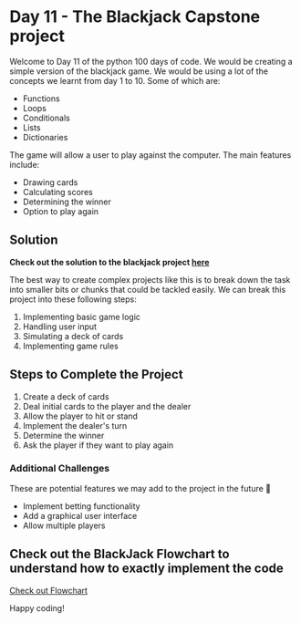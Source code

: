 # Day 11 - The Blackjack Capstone project

Welcome to Day 11 of the python 100 days of code. We would be creating a simple version of the blackjack game. We would be using a lot of the concepts we learnt from day 1 to 10. Some of which are:

- Functions
- Loops
- Conditionals
- Lists
- Dictionaries

The game will allow a user to play against the computer. The main features include:

- Drawing cards
- Calculating scores
- Determining the winner
- Option to play again

## Solution

**Check out the solution to the blackjack project [here](./project/instructions.md)**

The best way to create complex projects like this is to break down the task into smaller bits or chunks that could be tackled easily. We can break this project into these following steps:

1. Implementing basic game logic
2. Handling user input
3. Simulating a deck of cards
4. Implementing game rules

## Steps to Complete the Project

1. Create a deck of cards
2. Deal initial cards to the player and the dealer
3. Allow the player to hit or stand
4. Implement the dealer's turn
5. Determine the winner
6. Ask the player if they want to play again

### Additional Challenges

These are potential features we may add to the project in the future 🚀

- Implement betting functionality
- Add a graphical user interface
- Allow multiple players

## Check out the BlackJack Flowchart to understand how to exactly implement the code

[Check out Flowchart](./resources/Blackjack_Flowchart.pdf)

Happy coding!
